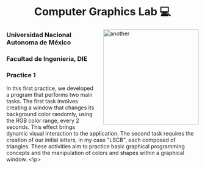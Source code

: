 <h1 align="center">Computer Graphics Lab 💻</h1>
<img align="right" alt="another" width="250" style="margin-left: 20;" src="https://static.javatpoint.com/tutorial/computer-graphics/images/computer-graphics-tutorial.png">


### Universidad Nacional Autonoma de México
### Facultad de Ingeniería, DIE

### Practice 1

<p style="text-align: left;">
In this first practice, we developed a program that performs two main tasks. The first task involves creating a window that changes its background color randomly, using the RGB color range, every 2 seconds. This effect brings dynamic visual interaction to the application. The second task requires the creation of our initial letters, in my case "LSCB", each composed of triangles. These activities aim to practice basic graphical programming concepts and the manipulation of colors and shapes within a graphical window.
<\p>

